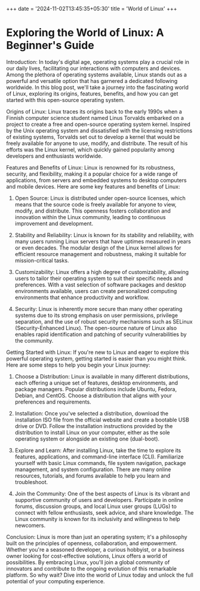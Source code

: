 +++
date = '2024-11-02T13:45:35+05:30'
title = 'World of Linux'
+++

# Exploring the World of Linux: A Beginner's Guide

Introduction: In today's digital age, operating systems play a crucial role in our daily lives, facilitating our interactions with computers and devices. Among the plethora of operating systems available, Linux stands out as a powerful and versatile option that has garnered a dedicated following worldwide. In this blog post, we'll take a journey into the fascinating world of Linux, exploring its origins, features, benefits, and how you can get started with this open-source operating system.

Origins of Linux: Linux traces its origins back to the early 1990s when a Finnish computer science student named Linus Torvalds embarked on a project to create a free and open-source operating system kernel. Inspired by the Unix operating system and dissatisfied with the licensing restrictions of existing systems, Torvalds set out to develop a kernel that would be freely available for anyone to use, modify, and distribute. The result of his efforts was the Linux kernel, which quickly gained popularity among developers and enthusiasts worldwide.

Features and Benefits of Linux: Linux is renowned for its robustness, security, and flexibility, making it a popular choice for a wide range of applications, from servers and embedded systems to desktop computers and mobile devices. Here are some key features and benefits of Linux:

1. Open Source: Linux is distributed under open-source licenses, which means that the source code is freely available for anyone to view, modify, and distribute. This openness fosters collaboration and innovation within the Linux community, leading to continuous improvement and development.
    
2. Stability and Reliability: Linux is known for its stability and reliability, with many users running Linux servers that have uptimes measured in years or even decades. The modular design of the Linux kernel allows for efficient resource management and robustness, making it suitable for mission-critical tasks.
    
3. Customizability: Linux offers a high degree of customizability, allowing users to tailor their operating system to suit their specific needs and preferences. With a vast selection of software packages and desktop environments available, users can create personalized computing environments that enhance productivity and workflow.
    
4. Security: Linux is inherently more secure than many other operating systems due to its strong emphasis on user permissions, privilege separation, and the use of robust security mechanisms such as SELinux (Security-Enhanced Linux). The open-source nature of Linux also enables rapid identification and patching of security vulnerabilities by the community.
    

Getting Started with Linux: If you're new to Linux and eager to explore this powerful operating system, getting started is easier than you might think. Here are some steps to help you begin your Linux journey:

1. Choose a Distribution: Linux is available in many different distributions, each offering a unique set of features, desktop environments, and package managers. Popular distributions include Ubuntu, Fedora, Debian, and CentOS. Choose a distribution that aligns with your preferences and requirements.
    
2. Installation: Once you've selected a distribution, download the installation ISO file from the official website and create a bootable USB drive or DVD. Follow the installation instructions provided by the distribution to install Linux on your computer, either as the sole operating system or alongside an existing one (dual-boot).
    
3. Explore and Learn: After installing Linux, take the time to explore its features, applications, and command-line interface (CLI). Familiarize yourself with basic Linux commands, file system navigation, package management, and system configuration. There are many online resources, tutorials, and forums available to help you learn and troubleshoot.
    
4. Join the Community: One of the best aspects of Linux is its vibrant and supportive community of users and developers. Participate in online forums, discussion groups, and local Linux user groups (LUGs) to connect with fellow enthusiasts, seek advice, and share knowledge. The Linux community is known for its inclusivity and willingness to help newcomers.
    

Conclusion: Linux is more than just an operating system; it's a philosophy built on the principles of openness, collaboration, and empowerment. Whether you're a seasoned developer, a curious hobbyist, or a business owner looking for cost-effective solutions, Linux offers a world of possibilities. By embracing Linux, you'll join a global community of innovators and contribute to the ongoing evolution of this remarkable platform. So why wait? Dive into the world of Linux today and unlock the full potential of your computing experience.
